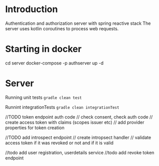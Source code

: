 # Introduction
Authentication and authorization server with spring reactive stack
The server uses kotlin coroutines to process web requests.

# Starting in docker
cd server
docker-compose -p authserver up -d

# Server
Running unit tests
```gradle clean test```
                    
Runnint integrationTests
```gradle clean integrationTest```

//TODO token endpoint auth code
// check consent, check auth code
// create access token with claims (scopes issuer etc)
// add provider properties for token creation

//TODO add introspect endpoint
// create intropsect handler
// validate access token if it was revoked or not and if it is valid

//todo add user registration, userdetails service
//todo add revoke token endpoint
